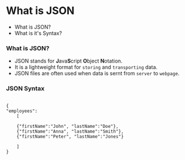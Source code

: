 # What is JSON

- What is JSON?
- What is it's Syntax?

### What is JSON?

- JSON stands for **J**ava**S**cript **O**bject **N**otation.
- It is a lightweight format for ```storing``` and ```transporting``` data.
- JSON files are often used when data is sernt from ```server``` to ```webpage```.

### JSON Syntax

```

{
"employees":
    [

    {"firstName":"John", "lastName":"Doe"},
    {"firstName":"Anna", "lastName":"Smith"},
    {"firstName":"Peter", "lastName":"Jones"}
    
    ]
}
```

